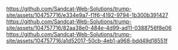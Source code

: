 https://github.com/Sandcat-Web-Solutions/trump-site/assets/104757716/e334e9a7-f1f6-4192-9794-1b300b391427
https://github.com/Sandcat-Web-Solutions/trump-site/assets/104757716/82aa38e0-484e-4d99-ad11-0388756f8e06
https://github.com/Sandcat-Web-Solutions/trump-site/assets/104757716/a1d52017-50cb-4eb1-a968-bdd49d18551f

